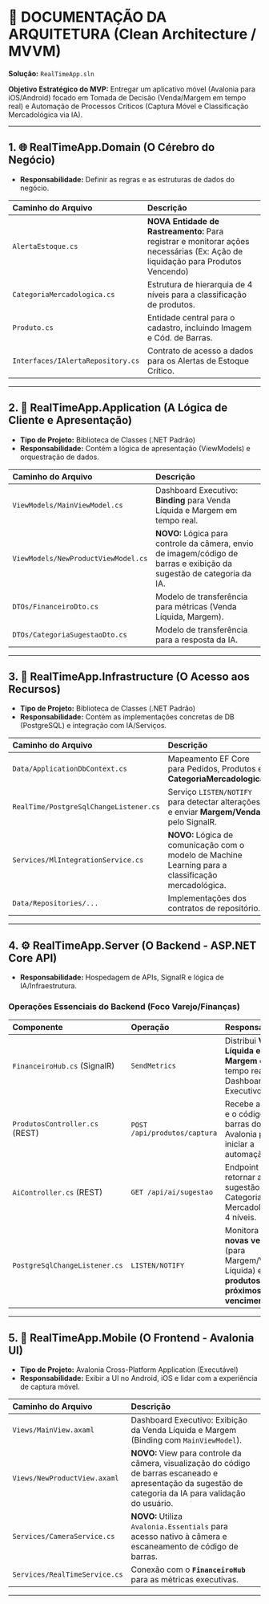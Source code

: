 # 📝 DOCUMENTAÇÃO DA ARQUITETURA (Clean Architecture / MVVM)

**Solução:** `RealTimeApp.sln`

**Objetivo Estratégico do MVP:** Entregar um aplicativo móvel (Avalonia para iOS/Android) focado em Tomada de Decisão (Venda/Margem em tempo real) e Automação de Processos Críticos (Captura Móvel e Classificação Mercadológica via IA).

---

## 1. 🌐 RealTimeApp.Domain (O Cérebro do Negócio)

* **Responsabilidade:** Definir as regras e as estruturas de dados do negócio.

| Caminho do Arquivo | Descrição |
| :--- | :--- |
| `AlertaEstoque.cs` | **NOVA Entidade de Rastreamento:** Para registrar e monitorar ações necessárias (Ex: Ação de liquidação para Produtos Vencendo) |
| `CategoriaMercadologica.cs` | Estrutura de hierarquia de 4 níveis para a classificação de produtos. |
| `Produto.cs` | Entidade central para o cadastro, incluindo Imagem e Cód. de Barras. |
| `Interfaces/IAlertaRepository.cs` | Contrato de acesso a dados para os Alertas de Estoque Crítico. |

---

## 2. 📱 RealTimeApp.Application (A Lógica de Cliente e Apresentação)

* **Tipo de Projeto:** Biblioteca de Classes (.NET Padrão)
* **Responsabilidade:** Contém a lógica de apresentação (ViewModels) e orquestração de dados.

| Caminho do Arquivo | Descrição |
| :--- | :--- |
| `ViewModels/MainViewModel.cs` | Dashboard Executivo: **Binding** para Venda Líquida e Margem em tempo real. |
| `ViewModels/NewProductViewModel.cs` | **NOVO:** Lógica para controle da câmera, envio de imagem/código de barras e exibição da sugestão de categoria da IA. |
| `DTOs/FinanceiroDto.cs` | Modelo de transferência para métricas (Venda Líquida, Margem). |
| `DTOs/CategoriaSugestaoDto.cs` | Modelo de transferência para a resposta da IA. |

---

## 3. 💾 RealTimeApp.Infrastructure (O Acesso aos Recursos)

* **Tipo de Projeto:** Biblioteca de Classes (.NET Padrão)
* **Responsabilidade:** Contém as implementações concretas de DB (PostgreSQL) e integração com IA/Serviços.

| Caminho do Arquivo | Descrição |
| :--- | :--- |
| `Data/ApplicationDbContext.cs` | Mapeamento EF Core para Pedidos, Produtos e **CategoriaMercadologica**. |
| `RealTime/PostgreSqlChangeListener.cs` | Serviço `LISTEN/NOTIFY` para detectar alterações e enviar **Margem/Venda** pelo SignalR. |
| `Services/MlIntegrationService.cs` | **NOVO:** Lógica de comunicação com o modelo de Machine Learning para a classificação mercadológica. |
| `Data/Repositories/...` | Implementações dos contratos de repositório. |

---

## 4. ⚙️ RealTimeApp.Server (O Backend - ASP.NET Core API)

* **Responsabilidade:** Hospedagem de APIs, SignalR e lógica de IA/Infraestrutura.

### Operações Essenciais do Backend (Foco Varejo/Finanças)

| Componente | Operação | Responsabilidade |
| :--- | :--- | :--- |
| `FinanceiroHub.cs` (SignalR) | `SendMetrics` | Distribui **Venda Líquida e Margem** em tempo real para o Dashboard Executivo. |
| `ProdutosController.cs` (REST) | `POST /api/produtos/captura` | Recebe a imagem e o código de barras do Avalonia para iniciar a automação. |
| `AiController.cs` (REST) | `GET /api/ai/sugestao` | Endpoint para a IA retornar a sugestão da Categoria Mercadológica de 4 níveis. |
| `PostgreSqlChangeListener.cs` | `LISTEN/NOTIFY` | Monitora o DB por **novas vendas** (para Margem/Venda Líquida) e por **produtos próximos ao vencimento**. |

---

## 5. 🎨 RealTimeApp.Mobile (O Frontend - Avalonia UI)

* **Tipo de Projeto:** Avalonia Cross-Platform Application (Executável)
* **Responsabilidade:** Exibir a UI no Android, iOS e lidar com a experiência de captura móvel.

| Caminho do Arquivo | Descrição |
| :--- | :--- |
| `Views/MainView.axaml` | Dashboard Executivo: Exibição da Venda Líquida e Margem (Binding com `MainViewModel`). |
| `Views/NewProductView.axaml` | **NOVO:** View para controle da câmera, visualização do código de barras escaneado e apresentação da sugestão de categoria da IA para validação do usuário. |
| `Services/CameraService.cs` | **NOVO:** Utiliza `Avalonia.Essentials` para acesso nativo à câmera e escaneamento de código de barras. |
| `Services/RealTimeService.cs` | Conexão com o **`FinanceiroHub`** para as métricas executivas. |

---
